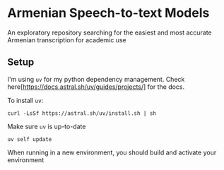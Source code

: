# Armenian Speech-to-text Models 

An exploratory repository searching for the easiest and most accurate Armenian transcription for academic use 

## Setup 

I'm using `uv` for my python dependency management. Check here[https://docs.astral.sh/uv/guides/projects/] for the docs. 

To install `uv`: 
```
curl -LsSf https://astral.sh/uv/install.sh | sh
```

Make sure `uv` is up-to-date 
```
uv self update
```

When running in a new environment, you should build and activate your environment
